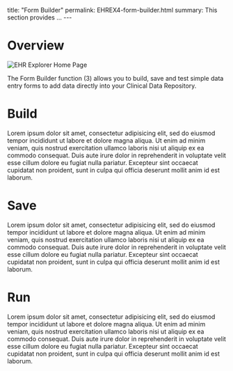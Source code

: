 title: "Form Builder" permalink: EHREX4-form-builder.html summary: This
section provides …​ ---

# Overview

![EHR Explorer Home Page](/images/ehr_explorer_landing_page.jpg)

The Form Builder function (3) allows you to build, save and test simple
data entry forms to add data directly into your Clinical Data
Repository.

# Build

Lorem ipsum dolor sit amet, consectetur adipisicing elit, sed do eiusmod
tempor incididunt ut labore et dolore magna aliqua. Ut enim ad minim
veniam, quis nostrud exercitation ullamco laboris nisi ut aliquip ex ea
commodo consequat. Duis aute irure dolor in reprehenderit in voluptate
velit esse cillum dolore eu fugiat nulla pariatur. Excepteur sint
occaecat cupidatat non proident, sunt in culpa qui officia deserunt
mollit anim id est laborum.

# Save

Lorem ipsum dolor sit amet, consectetur adipisicing elit, sed do eiusmod
tempor incididunt ut labore et dolore magna aliqua. Ut enim ad minim
veniam, quis nostrud exercitation ullamco laboris nisi ut aliquip ex ea
commodo consequat. Duis aute irure dolor in reprehenderit in voluptate
velit esse cillum dolore eu fugiat nulla pariatur. Excepteur sint
occaecat cupidatat non proident, sunt in culpa qui officia deserunt
mollit anim id est laborum.

# Run

Lorem ipsum dolor sit amet, consectetur adipisicing elit, sed do eiusmod
tempor incididunt ut labore et dolore magna aliqua. Ut enim ad minim
veniam, quis nostrud exercitation ullamco laboris nisi ut aliquip ex ea
commodo consequat. Duis aute irure dolor in reprehenderit in voluptate
velit esse cillum dolore eu fugiat nulla pariatur. Excepteur sint
occaecat cupidatat non proident, sunt in culpa qui officia deserunt
mollit anim id est laborum.
